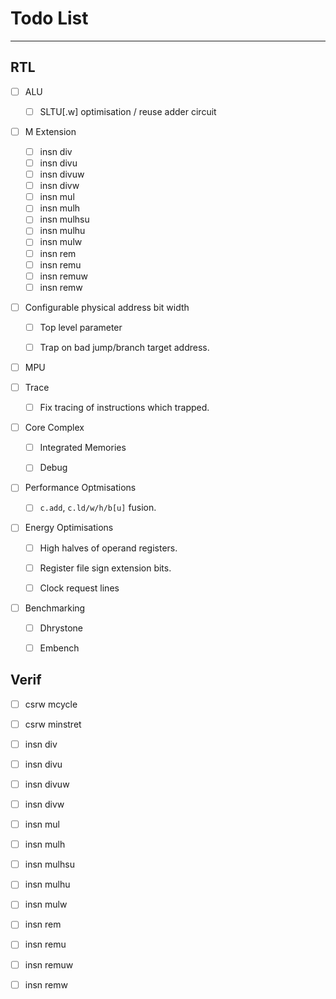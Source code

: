 
# Todo List

---

## RTL

- [ ] ALU

  - [ ] SLTU[.w] optimisation / reuse adder circuit

- [ ] M Extension

    - [ ] insn div
    - [ ] insn divu
    - [ ] insn divuw
    - [ ] insn divw
    - [ ] insn mul
    - [ ] insn mulh
    - [ ] insn mulhsu
    - [ ] insn mulhu
    - [ ] insn mulw
    - [ ] insn rem
    - [ ] insn remu
    - [ ] insn remuw
    - [ ] insn remw

- [ ] Configurable physical address bit width

  - [ ] Top level parameter

  - [ ] Trap on bad jump/branch target address.

- [ ] MPU

- [ ] Trace

  - [ ] Fix tracing of instructions which trapped.

- [ ] Core Complex

  - [ ] Integrated Memories

  - [ ] Debug

- [ ] Performance Optmisations

  - [ ] `c.add`, `c.ld/w/h/b[u]` fusion.

- [ ] Energy Optimisations

  - [ ] High halves of operand registers.

  - [ ] Register file sign extension bits.

  - [ ] Clock request lines

- [ ] Benchmarking

  - [ ] Dhrystone

  - [ ] Embench


## Verif

- [ ] csrw mcycle
- [ ] csrw minstret
- [ ] insn div
- [ ] insn divu
- [ ] insn divuw
- [ ] insn divw
- [ ] insn mul
- [ ] insn mulh
- [ ] insn mulhsu
- [ ] insn mulhu
- [ ] insn mulw
- [ ] insn rem
- [ ] insn remu
- [ ] insn remuw
- [ ] insn remw

